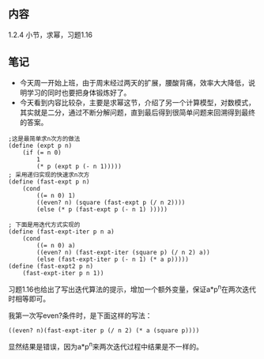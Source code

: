 ## 内容

1.2.4 小节，求幂，习题1.16

## 笔记

- 今天周一开始上班，由于周末经过两天的扩展，腰酸背痛，效率大大降低，说明学习的同时也要把身体锻炼好了。
- 今天看到内容比较杂，主要是求幂这节，介绍了另一个计算模型，对数模式，其实就是二分，通过不断分解问题，直到最后得到很简单问题来回溯得到最终的答案。

```
;这是最简单求n次方的做法
(define (expt p n)
    (if (= n 0)
        1
        (* p (expt p (- n 1)))))
; 采用递归实现的快速求n次方
(define (fast-expt p n)
    (cond
        ((= n 0) 1)
        ((even? n) (square (fast-expt p (/ n 2))))
        (else (* p (fast-expt p (- n 1) )))))

; 下面是用迭代方式实现的
(define (fast-expt-iter p n a)
    (cond
        ((= n 0) a)
        ((even? n) (fast-expt-iter (square p) (/ n 2) a))
        (else (fast-expt-iter p (- n 1) (* a p)))))
(define (fast-expt2 p n)
    (fast-expt-iter p n 1))
```
习题1.16也给出了写出迭代算法的提示，增加一个额外变量，保证a*p<sup>n</sup>在两次迭代时相等即可。

我第一次写even?条件时，是下面这样的写法：
```
((even? n)(fast-expt-iter p (/ n 2) (* a (square p))))
```
显然结果是错误，因为a*p<sup>n</sup>来两次迭代过程中结果是不一样的。